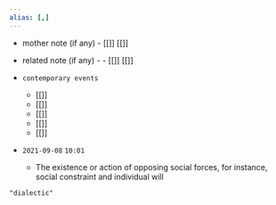 ```yaml
---
alias: [,]
---
```

- mother note (if any)
		- [[]] [[]]
- related note (if any) -
		- [[]] [[]]
- `contemporary events`
	- [[]]
	- [[]]
	- [[]]
	- [[]]
	- [[]]

- `2021-09-08`  `10:01`
	- The existence or action of opposing social forces, for instance, social constraint and individual will

```query
"dialectic"
```